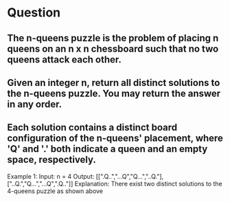 # Question

## The n-queens puzzle is the problem of placing n queens on an n x n chessboard such that no two queens attack each other.

## Given an integer n, return all distinct solutions to the n-queens puzzle. You may return the answer in any order.

## Each solution contains a distinct board configuration of the n-queens' placement, where 'Q' and '.' both indicate a queen and an empty space, respectively.

Example 1:
Input: n = 4
Output: [[".Q..","...Q","Q...","..Q."],["..Q.","Q...","...Q",".Q.."]]
Explanation: There exist two distinct solutions to the 4-queens puzzle as shown above
